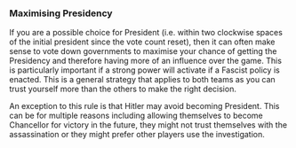 ### Maximising Presidency

If you are a possible choice for President (i.e. within two clockwise spaces of the initial president since the vote count reset), then it can often make sense to vote down governments to maximise your chance of getting the Presidency and therefore having more of an influence over the game. This is particularly important if a strong power will activate if a Fascist policy is enacted. This is a general strategy that applies to both teams as you can trust yourself more than the others to make the right decision.

An exception to this rule is that Hitler may avoid becoming President.  This can be for multiple reasons including allowing themselves to become Chancellor for victory in the future, they might not trust themselves with the assassination or they might prefer other players use the investigation.

